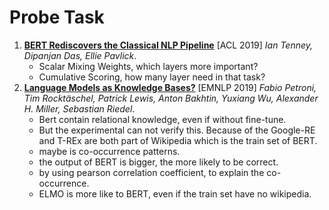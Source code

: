# Probe Task

1. [**BERT Rediscovers the Classical NLP Pipeline**](https://github.com/iofu728/PaperRead/blob/master/paper/NLP/Probe/BertRediscovers.pdf) [ACL 2019] _Ian Tenney, Dipanjan Das, Ellie Pavlick_.
   - Scalar Mixing Weights, which layers more important?
   - Cumulative Scoring, how many layer need in that task?
2. [**Language Models as Knowledge Bases?**](https://github.com/iofu728/PaperRead/blob/master/paper/NLP/Probe/LMasKB.pdf) [EMNLP 2019] _Fabio Petroni, Tim Rocktäschel, Patrick Lewis, Anton Bakhtin, Yuxiang Wu, Alexander H. Miller, Sebastian Riedel_.
   - Bert contain relational knowledge, even if without fine-tune.
   - But the experimental can not verify this. Because of the Google-RE and T-REx are both part of Wikipedia which is the train set of BERT.
   - maybe is co-occurrence patterns.
   - the output of BERT is bigger, the more likely to be correct.
   - by using pearson correlation coefficient, to explain the co-occurrence.
   - ELMO is more like to BERT, even if the train set have no wikipedia.

